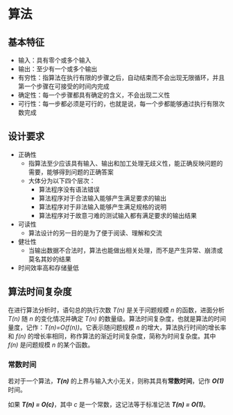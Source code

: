 # 算法

## 基本特征

- 输入：具有零个或多个输入
- 输出：至少有一个或多个输出
- 有穷性：指算法在执行有限的步骤之后，自动结束而不会出现无限循环，并且第一个步骤在可接受的时间内完成
- 确定性：每一个步骤都具有确定的含义，不会出现二义性
- 可行性：每一步都必须是可行的，也就是说，每一个步都能够通过执行有限次数完成

## 设计要求

- 正确性
  - 指算法至少应该具有输入、输出和加工处理无歧义性，能正确反映问题的需要，能够得到问题的正确答案
  - 大体分为以下四个层次：
    - 算法程序没有语法错误
    - 算法程序对于合法输入能够产生满足要求的输出
    - 算法程序对于非法输入能够产生满足规格的说明
    - 算法程序对于故意刁难的测试输入都有满足要求的输出结果
- 可读性
  - 算法设计的另一目的是为了便于阅读、理解和交流
- 健壮性
  - 当输出数据不合法时，算法也能做出相关处理，而不是产生异常、崩溃或莫名其妙的结果
- 时间效率高和存储量低

## 算法时间复杂度

在进行算法分析时，语句总的执行次数 *T(n)* 是关于问题规模 *n* 的函数，进面分析 *T(n)* 随 *n* 的变化情况并确定 *T(n)* 的数量级。算法时间复杂度，也就是算法的时间量度，记作：*T(n)=O(f(n))*。它表示随问题规模 *n* 的增大，算法执行时间的增长率和 *f(n)* 的增长率相同，称作算法的渐近时间复杂度，简称为时间复杂度。其中 *f(n)* 是问题规模 *n* 的某个函数。

### 常数时间

若对于一个算法，**_T(n)_** 的上界与输入大小无关，则称其具有**常数时间**，记作 **_O(1)_** 时间。

如果 **_T(n) = O(c)_**，其中 _c_ 是一个常数，这记法等于标准记法 **_T(n) = O(1)_**。



